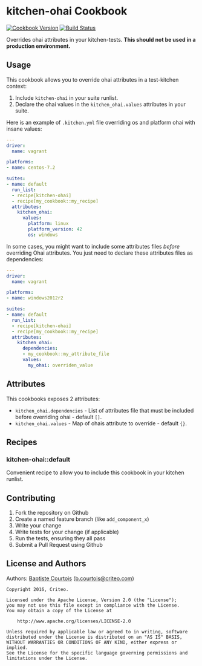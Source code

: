 kitchen-ohai Cookbook
=====================
[![Cookbook Version][cookbook_version]][cookbook]
[![Build Status][build_status]][build_status]

Overrides ohai attributes in your kitchen-tests. **This should not be used in a production environment.**

Usage
-----
This cookbook allows you to override ohai attributes in a test-kitchen context:

1. Include `kitchen-ohai` in your suite runlist.
2. Declare the ohai values in the `kitchen_ohai.values` attributes in your suite.

Here is an example of `.kitchen.yml` file overriding os and platform ohai with insane values:

```yaml
---
driver:
  name: vagrant

platforms:
- name: centos-7.2

suites:
- name: default
  run_list:
  - recipe[kitchen-ohai]
  - recipe[my_cookbook::my_recipe]
  attributes:
    kitchen_ohai:
      values:
        platform: linux
        platform_version: 42
        os: windows
```

In some cases, you might want to include some attributes files _before_ overriding Ohai attributes.
You just need to declare these attributes files as dependencies:

```yaml
---
driver:
  name: vagrant

platforms:
- name: windows2012r2

suites:
- name: default
  run_list:
  - recipe[kitchen-ohai]
  - recipe[my_cookbook::my_recipe]
  attributes:
    kitchen_ohai:
      dependencies:
      - my_cookbook::my_attribute_file
      values:
        my_ohai: overriden_value
```


Attributes
----------
This cookbooks exposes 2 attributes:

* `kitchen_ohai.dependencies` - List of attributes file that must be included before overriding ohai - default `[]`.
* `kitchen_ohai.values` - Map of ohais attribute to override - default `{}`.

Recipes
-------

### kitchen-ohai::default
Convenient recipe to allow you to include this cookbook in your kitchen runlist.

Contributing
------------
1. Fork the repository on Github
2. Create a named feature branch (like `add_component_x`)
3. Write your change
4. Write tests for your change (if applicable)
5. Run the tests, ensuring they all pass
6. Submit a Pull Request using Github

License and Authors
-------------------
Authors: [Baptiste Courtois][annih] (<b.courtois@criteo.com>)

```text
Copyright 2016, Criteo.

Licensed under the Apache License, Version 2.0 (the "License");
you may not use this file except in compliance with the License.
You may obtain a copy of the License at

    http://www.apache.org/licenses/LICENSE-2.0

Unless required by applicable law or agreed to in writing, software
distributed under the License is distributed on an "AS IS" BASIS,
WITHOUT WARRANTIES OR CONDITIONS OF ANY KIND, either express or implied.
See the License for the specific language governing permissions and
limitations under the License.
```

[annih]:                    https://github.com/Annih
[repository]:               https://github.com/criteo-cookbooks/kitchen-ohai
[build_status]:             https://api.travis-ci.org/criteo-cookbooks/kitchen-ohai.svg?branch=master
[cookbook_version]:         https://img.shields.io/cookbook/v/kitchen-ohai.svg
[cookbook]:                 https://supermarket.chef.io/cookbooks/kitchen-ohai
